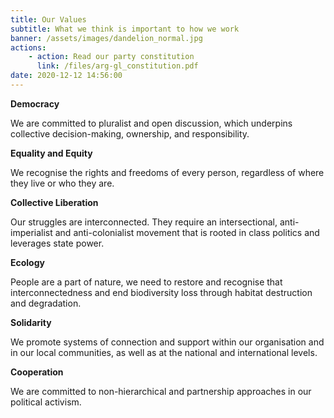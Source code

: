 ```yaml
---
title: Our Values 
subtitle: What we think is important to how we work
banner: /assets/images/dandelion_normal.jpg
actions:
    - action: Read our party constitution
      link: /files/arg-gl_constitution.pdf
date: 2020-12-12 14:56:00
---
```


**Democracy**

We are committed to pluralist and open discussion, which underpins collective decision-making, ownership, and responsibility.
       

**Equality and Equity**

We recognise the rights and freedoms of every person, regardless of where they live or who they are.
      

**Collective Liberation**

Our struggles are interconnected. They require an intersectional, anti-imperialist and anti-colonialist movement that is rooted in class politics and leverages state power.


**Ecology**

People are a part of nature, we need to restore and recognise that interconnectedness and end biodiversity loss through habitat destruction and degradation. 
      

**Solidarity**

We promote systems of connection and support within our organisation and in our local communities, as well as at the national and international levels.
      

**Cooperation**

We are committed to non-hierarchical and partnership approaches in our political activism.
